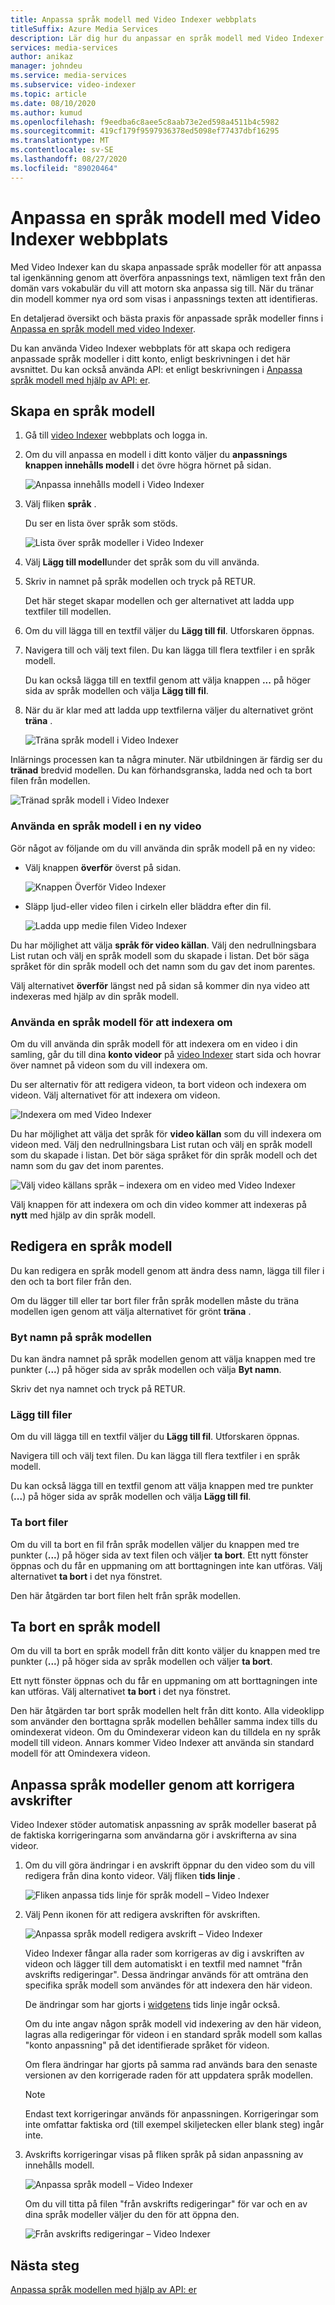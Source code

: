 ```yaml
---
title: Anpassa språk modell med Video Indexer webbplats
titleSuffix: Azure Media Services
description: Lär dig hur du anpassar en språk modell med Video Indexer webbplats.
services: media-services
author: anikaz
manager: johndeu
ms.service: media-services
ms.subservice: video-indexer
ms.topic: article
ms.date: 08/10/2020
ms.author: kumud
ms.openlocfilehash: f9eedba6c8aee5c8aab73e2ed598a4511b4c5982
ms.sourcegitcommit: 419cf179f9597936378ed5098ef77437dbf16295
ms.translationtype: MT
ms.contentlocale: sv-SE
ms.lasthandoff: 08/27/2020
ms.locfileid: "89020464"
---
```

# <a name="customize-a-language-model-with-the-video-indexer-website"></a>Anpassa en språk modell med Video Indexer webbplats

Med Video Indexer kan du skapa anpassade språk modeller för att anpassa tal igenkänning genom att överföra anpassnings text, nämligen text från den domän vars vokabulär du vill att motorn ska anpassa sig till. När du tränar din modell kommer nya ord som visas i anpassnings texten att identifieras.

En detaljerad översikt och bästa praxis för anpassade språk modeller finns i [Anpassa en språk modell med video Indexer](customize-language-model-overview.md).

Du kan använda Video Indexer webbplats för att skapa och redigera anpassade språk modeller i ditt konto, enligt beskrivningen i det här avsnittet. Du kan också använda API: et enligt beskrivningen i [Anpassa språk modell med hjälp av API: er](customize-language-model-with-api.md).

## <a name="create-a-language-model"></a>Skapa en språk modell

1. Gå till [video Indexer](https://www.videoindexer.ai/) webbplats och logga in.
2. Om du vill anpassa en modell i ditt konto väljer du **anpassnings knappen innehålls modell** i det övre högra hörnet på sidan.

   ![Anpassa innehålls modell i Video Indexer](./media/content-model-customization/content-model-customization.png)

3. Välj fliken **språk** .

    Du ser en lista över språk som stöds.

    ![Lista över språk modeller i Video Indexer](./media/customize-language-model/customize-language-model.png)

4. Välj **Lägg till modell**under det språk som du vill använda.
5. Skriv in namnet på språk modellen och tryck på RETUR.

    Det här steget skapar modellen och ger alternativet att ladda upp textfiler till modellen.

6. Om du vill lägga till en textfil väljer du **Lägg till fil**. Utforskaren öppnas.

7. Navigera till och välj text filen. Du kan lägga till flera textfiler i en språk modell.

    Du kan också lägga till en textfil genom att välja knappen **...** på höger sida av språk modellen och välja **Lägg till fil**.

8. När du är klar med att ladda upp textfilerna väljer du alternativet grönt **träna** .

    ![Träna språk modell i Video Indexer](./media/customize-language-model/train-model.png)

Inlärnings processen kan ta några minuter. När utbildningen är färdig ser du **tränad** bredvid modellen. Du kan förhandsgranska, ladda ned och ta bort filen från modellen.

![Tränad språk modell i Video Indexer](./media/customize-language-model/preview-model.png)

### <a name="using-a-language-model-on-a-new-video"></a>Använda en språk modell i en ny video

Gör något av följande om du vill använda din språk modell på en ny video:

* Välj knappen **överför** överst på sidan.

    ![Knappen Överför Video Indexer](./media/customize-language-model/upload.png)

* Släpp ljud-eller video filen i cirkeln eller bläddra efter din fil.

    ![Ladda upp medie filen Video Indexer](./media/customize-language-model/upload2.png)

Du har möjlighet att välja **språk för video källan**. Välj den nedrullningsbara List rutan och välj en språk modell som du skapade i listan. Det bör säga språket för din språk modell och det namn som du gav det inom parentes.

Välj alternativet **överför** längst ned på sidan så kommer din nya video att indexeras med hjälp av din språk modell.

### <a name="using-a-language-model-to-reindex"></a>Använda en språk modell för att indexera om

Om du vill använda din språk modell för att indexera om en video i din samling, går du till dina **konto videor** på [video Indexer](https://www.videoindexer.ai/) start sida och hovrar över namnet på videon som du vill indexera om.

Du ser alternativ för att redigera videon, ta bort videon och indexera om videon. Välj alternativet för att indexera om videon.

![Indexera om med Video Indexer](./media/customize-language-model/reindex1.png)

Du har möjlighet att välja det språk för **video källan** som du vill indexera om videon med. Välj den nedrullningsbara List rutan och välj en språk modell som du skapade i listan. Det bör säga språket för din språk modell och det namn som du gav det inom parentes.

![Välj video källans språk – indexera om en video med Video Indexer](./media/customize-language-model/reindex.png)

Välj knappen för att indexera om och din video kommer att indexeras på **nytt** med hjälp av din språk modell.

## <a name="edit-a-language-model"></a>Redigera en språk modell

Du kan redigera en språk modell genom att ändra dess namn, lägga till filer i den och ta bort filer från den.

Om du lägger till eller tar bort filer från språk modellen måste du träna modellen igen genom att välja alternativet för grönt **träna** .

### <a name="rename-the-language-model"></a>Byt namn på språk modellen

Du kan ändra namnet på språk modellen genom att välja knappen med tre punkter (**...**) på höger sida av språk modellen och välja **Byt namn**.

Skriv det nya namnet och tryck på RETUR.

### <a name="add-files"></a>Lägg till filer

Om du vill lägga till en textfil väljer du **Lägg till fil**. Utforskaren öppnas.

Navigera till och välj text filen. Du kan lägga till flera textfiler i en språk modell.

Du kan också lägga till en textfil genom att välja knappen med tre punkter (**...**) på höger sida av språk modellen och välja **Lägg till fil**.

### <a name="delete-files"></a>Ta bort filer

Om du vill ta bort en fil från språk modellen väljer du knappen med tre punkter (**...**) på höger sida av text filen och väljer **ta bort**. Ett nytt fönster öppnas och du får en uppmaning om att borttagningen inte kan utföras. Välj alternativet **ta bort** i det nya fönstret.

Den här åtgärden tar bort filen helt från språk modellen.

## <a name="delete-a-language-model"></a>Ta bort en språk modell

Om du vill ta bort en språk modell från ditt konto väljer du knappen med tre punkter (**...**) på höger sida av språk modellen och väljer **ta bort**.

Ett nytt fönster öppnas och du får en uppmaning om att borttagningen inte kan utföras. Välj alternativet **ta bort** i det nya fönstret.

Den här åtgärden tar bort språk modellen helt från ditt konto. Alla videoklipp som använder den borttagna språk modellen behåller samma index tills du omindexerat videon. Om du Omindexerar videon kan du tilldela en ny språk modell till videon. Annars kommer Video Indexer att använda sin standard modell för att Omindexera videon.

## <a name="customize-language-models-by-correcting-transcripts"></a>Anpassa språk modeller genom att korrigera avskrifter

Video Indexer stöder automatisk anpassning av språk modeller baserat på de faktiska korrigeringarna som användarna gör i avskrifterna av sina videor.

1. Om du vill göra ändringar i en avskrift öppnar du den video som du vill redigera från dina konto videor. Välj fliken **tids linje** .

    ![Fliken anpassa tids linje för språk modell – Video Indexer](./media/customize-language-model/timeline.png)

1. Välj Penn ikonen för att redigera avskriften för avskriften.

    ![Anpassa språk modell redigera avskrift – Video Indexer](./media/customize-language-model/edits.png)

    Video Indexer fångar alla rader som korrigeras av dig i avskriften av videon och lägger till dem automatiskt i en textfil med namnet "från avskrifts redigeringar". Dessa ändringar används för att omträna den specifika språk modell som användes för att indexera den här videon. 
    
    De ändringar som har gjorts i [widgetens](video-indexer-embed-widgets.md) tids linje ingår också.
    
    Om du inte angav någon språk modell vid indexering av den här videon, lagras alla redigeringar för videon i en standard språk modell som kallas "konto anpassning" på det identifierade språket för videon.
    
    Om flera ändringar har gjorts på samma rad används bara den senaste versionen av den korrigerade raden för att uppdatera språk modellen.  
    
    > [!NOTE]
    > Endast text korrigeringar används för anpassningen. Korrigeringar som inte omfattar faktiska ord (till exempel skiljetecken eller blank steg) ingår inte.
    
1. Avskrifts korrigeringar visas på fliken språk på sidan anpassning av innehålls modell.

    ![Anpassa språk modell – Video Indexer](./media/customize-language-model/customize.png)

   Om du vill titta på filen "från avskrifts redigeringar" för var och en av dina språk modeller väljer du den för att öppna den.

    ![Från avskrifts redigeringar – Video Indexer](./media/customize-language-model/from-transcript-edits.png)

## <a name="next-steps"></a>Nästa steg

[Anpassa språk modellen med hjälp av API: er](customize-language-model-with-api.md)
